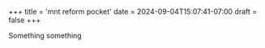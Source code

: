+++
title = 'mnt reform pocket'
date = 2024-09-04T15:07:41-07:00
draft = false
+++

Something something